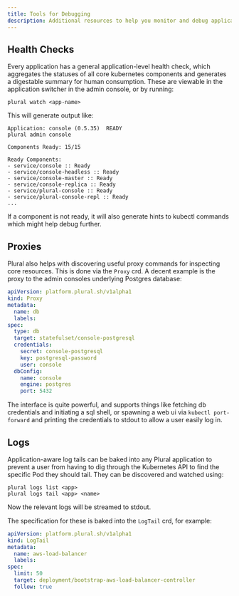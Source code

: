 ```yaml
---
title: Tools for Debugging
description: Additional resources to help you monitor and debug applications.
---
```

## Health Checks

Every application has a general application-level health check, which aggregates the statuses of all core kubernetes components and generates a digestable summary for human consumption.  These are viewable in the application switcher in the admin console, or by running:

```
plural watch <app-name>
```

This will generate output like:

```
Application: console (0.5.35)  READY
plural admin console

Components Ready: 15/15

Ready Components:
- service/console :: Ready
- service/console-headless :: Ready
- service/console-master :: Ready
- service/console-replica :: Ready
- service/plural-console :: Ready
- service/plural-console-repl :: Ready
...
```

If a component is not ready, it will also generate hints to kubectl commands which might help debug further.

## Proxies

Plural also helps with discovering useful proxy commands for inspecting core resources.  This is done via the `Proxy` crd.  A decent example is the proxy to the admin consoles underlying Postgres database:

```yaml
apiVersion: platform.plural.sh/v1alpha1
kind: Proxy
metadata:
  name: db
  labels:
spec:
  type: db
  target: statefulset/console-postgresql
  credentials:
    secret: console-postgresql
    key: postgresql-password
    user: console
  dbConfig:
    name: console
    engine: postgres
    port: 5432
```

The interface is quite powerful, and supports things like fetching db credentials and initiating a sql shell, or spawning a web ui via `kubectl port-forward` and printing the credentials to stdout to allow a user easily log in.

## Logs

Application-aware log tails can be baked into any Plural application to prevent a user from having to dig through the Kubernetes API to find the specific Pod they should tail.  They can be discovered and watched using:

```shell {% showHeader=false %}
plural logs list <app>
plural logs tail <app> <name>
```

Now the relevant logs will be streamed to stdout.

The specification for these is baked into the `LogTail` crd, for example:

```yaml
apiVersion: platform.plural.sh/v1alpha1
kind: LogTail
metadata:
  name: aws-load-balancer
  labels:
spec:
  limit: 50
  target: deployment/bootstrap-aws-load-balancer-controller
  follow: true
```